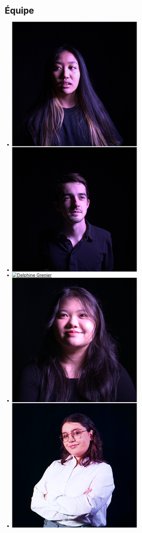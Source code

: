 # Équipe

<!-- Présentation des rôles et responsabilités de chacun des membres de l'équipe -->

* [![Khaly Tia Sing](sing_khalytia/khalytia_sing.jpg)](sing_khalytia/)
* [![Isaac Fafard](fafard_isaac/isaac_fafard.jpg)](fafard_isaac/)
* [![Delphine Grenier](grenier_delphine/delphine-img-profil)](grenier_delphine/)
* [![Sitmonternna Yi](yi_sitmonternna/sit_ver_mauve.jpg)](yi_sitmonternna/)
* [![Kenza El Harrif](elharrif_kenza/photo_kenza_400x400.png)](elharrif_kenza/)

